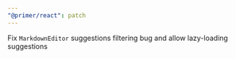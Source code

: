 ```yaml
---
"@primer/react": patch
---
```


Fix `MarkdownEditor` suggestions filtering bug and allow lazy-loading suggestions
